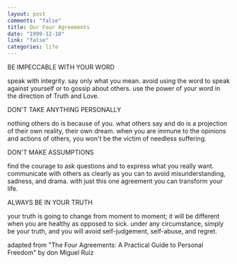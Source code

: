 ```yaml
--- 
layout: post
comments: "false"
title: Our Four Agreements
date: "1999-12-10"
link: "false"
categories: life
---
```




BE IMPECCABLE WITH YOUR WORD

speak with integrity. say only what you mean.
avoid using the word to speak against yourself
or to gossip about others. use the power of your
word in the direction of Truth and Love.


DON'T TAKE ANYTHING PERSONALLY

nothing others do is because of you. what
others say and do is a projection of their own
reality, their own dream. when you are immune
to the opinions and actions of others, you won't
be the victim of needless suffering.


DON'T MAKE ASSUMPTIONS

find the courage to ask questions and to express
what you really want. communicate with others
as clearly as you can to avoid misunderstanding,
sadness, and drama. with just this one agreement
you can transform your life.


ALWAYS BE IN YOUR TRUTH

your truth is going to change from moment to
moment; it will be different when you are
healthy as opposed to sick. under any circumstance,
simply be your truth, and you will avoid
self-judgement, self-abuse, and regret.





adapted from "The Four Agreements:
A Practical Guide to Personal Freedom"
by don Miguel Ruiz








